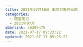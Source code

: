 ```yaml
---
title: 2021年07月16日 面向对象作业题
categories:
  - 随堂笔记
  - 2021年07月
abbrlink: a0299475
date: 2021-07-17 09:23:22
updated: 2021-07-17 09:23:22
---
```


